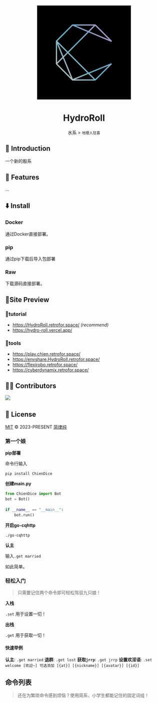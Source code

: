 
<p align="center"><img width="300" src="image/readme/1681811270177.png"></p>

<h1 align="center">
  HydroRoll
</h1>

<p align="center">
水系 > <small>地理人狂喜</small>
</p>

## 📘 Introduction

一个新的骰系

## 🚀 Features

...

## ⬇️ Install

### Docker

通过Docker直接部署。

### pip

通过pip下载后导入包部署

### Raw

下载源码直接部署。

## 🌈Site Preview

### 📌tutorial

- <https://HydroRoll.retrofor.space/> _(recommend)_
- <https://hydro-roll.vercel.app/>

### 📌tools

- <https://play.chien.retrofor.space/>
- <https://envshare.HydroRoll.retrofor.space/>
- <https://flexirobo.retrofor.space/>
- <https://cyberdynamix.retrofor.space/>
  
## 👨‍🚀 Contributors

<a href="https://github.com/retrofor/ChienDice/graphs/contributors">
  <img width="50" src="https://contrib.rocks/image?repo=retrofor/ChienDice" />
</a>

## 📄 License

[MIT](https://github.com/retrofor/ChienDice/blob/main/LICENSE) © 2023-PRESENT [简律纯](https://github.com/HsiangNianian)

### 第一个娘

**pip部署**

命令行输入

``` shell
pip install ChienDice
```

**创建main.py**

``` py
from ChienDice import Bot
bot = Bot()

if __name__ == "__main__":
    bot.run()
```

**开启go-cqhttp**

``` shell
./go-cqhttp
```

**认主**

输入`.get married`

如此简单。


### 轻松入门

> 只需要记住两个命令即可轻松驾驭九只娘！

**入栈**

`.set` 用于设置一切！

**出栈**

`.get` 用于获取一切！

#### 快速举例

**认主**: `.get married`
**退群**: `.get lost`
**获取`jrrp`**: `.get jrrp`
**设置欢淫语**: `.set welcome [欢迎~] 可选添加 [{at}] [{nickname}] [{avatar}] [{id}]`

## 命令列表

> 还在为繁琐命令感到烦恼？使用简系，小学生都能记住的固定词组！
